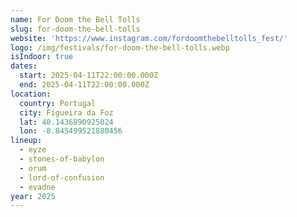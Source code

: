 ```yaml
---
name: For Doom the Bell Tolls
slug: for-doom-the-bell-tolls
website: 'https://www.instagram.com/fordoomthebelltolls_fest/'
logo: /img/festivals/for-doom-the-bell-tolls.webp
isIndoor: true
dates:
  start: 2025-04-11T22:00:00.000Z
  end: 2025-04-11T22:00:00.000Z
location:
  country: Portugal
  city: Figueira da Foz
  lat: 40.1436890925024
  lon: -8.845499521880456
lineup:
  - eyze
  - stones-of-babylon
  - orum
  - lord-of-confusion
  - evadne
year: 2025
---
```


